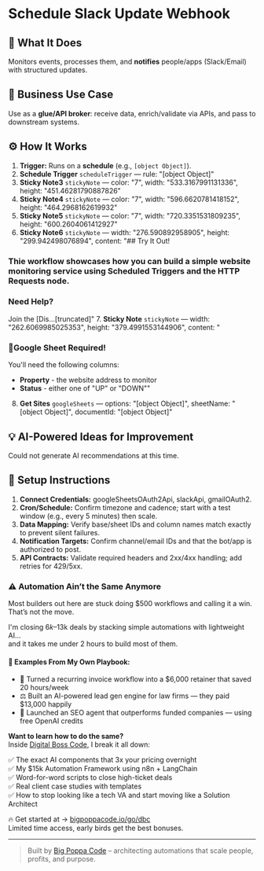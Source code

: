 # Schedule Slack Update Webhook
## 🚀 What It Does
Monitors events, processes them, and **notifies** people/apps (Slack/Email) with structured updates.

## 💼 Business Use Case
Use as a **glue/API broker**: receive data, enrich/validate via APIs, and pass to downstream systems.

## ⚙️ How It Works
1. **Trigger:** Runs on a **schedule** (e.g., `[object Object]`).
2. **Schedule Trigger** `scheduleTrigger` — rule: "[object Object]"
3. **Sticky Note3** `stickyNote` — color: "7", width: "533.3167991131336", height: "451.46281790887826"
4. **Sticky Note4** `stickyNote` — color: "7", width: "596.6620781418152", height: "464.2968162619932"
5. **Sticky Note5** `stickyNote` — color: "7", width: "720.3351531809235", height: "600.2604061412927"
6. **Sticky Note6** `stickyNote` — width: "276.590892958905", height: "299.942498076894", content: "## Try It Out!
### Thie workflow showcases how you can build a simple website monitoring service using Scheduled Triggers and the HTTP Requests node. 

### Need Help?
Join the [Dis…[truncated]"
7. **Sticky Note** `stickyNote` — width: "262.6069985025353", height: "379.4991553144906", content: "















### 🚨Google Sheet Required!
You'll need the following columns:
* **Property** - the website address to monitor
* **Status** - either one of "UP" or "DOWN""
8. **Get Sites** `googleSheets` — options: "[object Object]", sheetName: "[object Object]", documentId: "[object Object]"

## 💡 AI-Powered Ideas for Improvement
Could not generate AI recommendations at this time.

## 🔧 Setup Instructions
1. **Connect Credentials:** googleSheetsOAuth2Api, slackApi, gmailOAuth2.
2. **Cron/Schedule:** Confirm timezone and cadence; start with a test window (e.g., every 5 minutes) then scale.
3. **Data Mapping:** Verify base/sheet IDs and column names match exactly to prevent silent failures.
4. **Notification Targets:** Confirm channel/email IDs and that the bot/app is authorized to post.
5. **API Contracts:** Validate required headers and 2xx/4xx handling; add retries for 429/5xx.

### ⚠️ Automation Ain’t the Same Anymore

Most builders out here are stuck doing $500 workflows and calling it a win.  
That’s not the move.  

I'm closing $6k–$13k deals by stacking simple automations with lightweight AI...  
and it takes me under 2 hours to build most of them.

#### 🧠 Examples From My Own Playbook:
- 🔁 Turned a recurring invoice workflow into a $6,000 retainer that saved 20 hours/week  
- ⚖️ Built an AI-powered lead gen engine for law firms — they paid $13,000 happily  
- 🚀 Launched an SEO agent that outperforms funded companies — using free OpenAI credits  

**Want to learn how to do the same?**  
Inside [Digital Boss Code](https://bigpoppacode.io/go/dbc), I break it all down:

✅ The exact AI components that 3x your pricing overnight  
✅ My $15k Automation Framework using n8n + LangChain  
✅ Word-for-word scripts to close high-ticket deals  
✅ Real client case studies with templates  
✅ How to stop looking like a tech VA and start moving like a Solution Architect  

🔥 Get started at → [bigpoppacode.io/go/dbc](https://bigpoppacode.io/go/dbc)  
Limited time access, early birds get the best bonuses.

---
> Built by [Big Poppa Code](https://bigpoppacode.io) – architecting automations that scale people, profits, and purpose.
